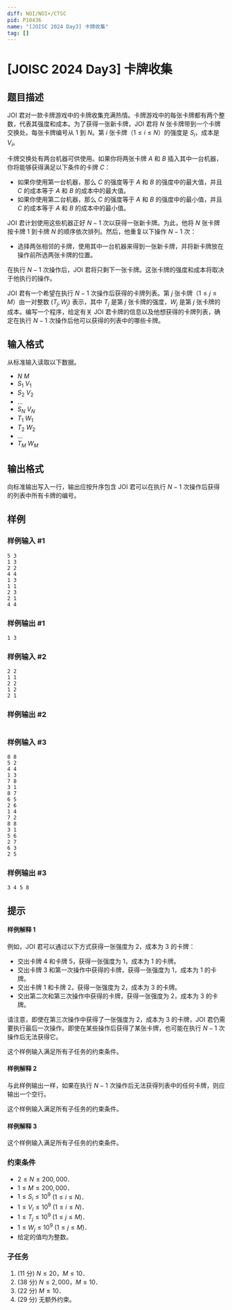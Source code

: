 ```yaml
---
diff: NOI/NOI+/CTSC
pid: P10436
name: "[JOISC 2024 Day3] 卡牌收集"
tag: []
---
```

# [JOISC 2024 Day3] 卡牌收集
## 题目描述

JOI 君对一款卡牌游戏中的卡牌收集充满热情。卡牌游戏中的每张卡牌都有两个整数，代表其强度和成本。为了获得一张新卡牌，JOI 君将 $N$ 张卡牌带到一个卡牌交换处。每张卡牌编号从 $1$ 到 $N$。第 $i$ 张卡牌（$1 \leq i \leq N$）的强度是 $S_i$，成本是 $V_i$。

卡牌交换处有两台机器可供使用。如果你将两张卡牌 $A$ 和 $B$ 插入其中一台机器，你将能够获得满足以下条件的卡牌 $C$：

- 如果你使用第一台机器，那么 $C$ 的强度等于 $A$ 和 $B$ 的强度中的最大值，并且 $C$ 的成本等于 $A$ 和 $B$ 的成本中的最大值。
- 如果你使用第二台机器，那么 $C$ 的强度等于 $A$ 和 $B$ 的强度中的最小值，并且 $C$ 的成本等于 $A$ 和 $B$ 的成本中的最小值。

JOI 君计划使用这些机器正好 $N - 1$ 次以获得一张新卡牌。为此，他将 $N$ 张卡牌按卡牌 $1$ 到卡牌 $N$ 的顺序依次排列。然后，他重复以下操作 $N - 1$ 次：

- 选择两张相邻的卡牌，使用其中一台机器来得到一张新卡牌，并将新卡牌放在操作前所选两张卡牌的位置。

在执行 $N-1$ 次操作后，JOI 君将只剩下一张卡牌。这张卡牌的强度和成本将取决于他执行的操作。

JOI 君有一个希望在执行 $N-1$ 次操作后获得的卡牌列表。第 $j$ 张卡牌（$1 \leq j \leq M$）由一对整数 $(T_j, W_j)$ 表示，其中 $T_j$ 是第 $j$ 张卡牌的强度，$W_j$ 是第 $j$ 张卡牌的成本。编写一个程序，给定有关 JOI 君卡牌的信息以及他想获得的卡牌列表，确定在执行 $N-1$ 次操作后他可以获得的列表中的哪些卡牌。

## 输入格式

从标准输入读取以下数据。

- $N$ $M$
- $S_1$ $V_1$
- $S_2$ $V_2$
- ...
- $S_N$ $V_N$
- $T_1$ $W_1$
- $T_2$ $W_2$
- ...
- $T_M$ $W_M$
## 输出格式

向标准输出写入一行，输出应按升序包含 JOI 君可以在执行 $N-1$ 次操作后获得的列表中所有卡牌的编号。

## 样例

### 样例输入 #1
```
5 3
1 3
2 2
4 4
1 3
1 1
2 3
2 1
4 4
```
### 样例输出 #1
```
1 3
```
### 样例输入 #2
```
2 2
1 1
2 2
1 2
2 1

```
### 样例输出 #2
```

```
### 样例输入 #3
```
8 8
5 2
4 4
1 3
7 8
3 1
8 7
6 5
2 6
1 4
7 2
8 8
3 1
5 6
2 7
6 3
2 5
```
### 样例输出 #3
```
3 4 5 8
```
## 提示

#### 样例解释 1

例如，JOI 君可以通过以下方式获得一张强度为 2，成本为 3 的卡牌：

- 交出卡牌 4 和卡牌 5，获得一张强度为 1，成本为 1 的卡牌。
- 交出卡牌 3 和第一次操作中获得的卡牌，获得一张强度为 1，成本为 1 的卡牌。
- 交出卡牌 1 和卡牌 2，获得一张强度为 2，成本为 3 的卡牌。
- 交出第二次和第三次操作中获得的卡牌，获得一张强度为 2，成本为 3 的卡牌。

请注意，即使在第三次操作中获得了一张强度为 2，成本为 3 的卡牌，JOI 君仍需要执行最后一次操作。即使在某些操作后获得了某张卡牌，也可能在执行 $N-1$ 次操作后无法获得它。

这个样例输入满足所有子任务的约束条件。

#### 样例解释 2

与此样例输出一样，如果在执行 $N-1$ 次操作后无法获得列表中的任何卡牌，则应输出一个空行。

这个样例输入满足所有子任务的约束条件。

#### 样例解释 3

这个样例输入满足所有子任务的约束条件。


### 约束条件

- $2 \leq N \leq 200,000$．
- $1 \leq M \leq 200,000$．
- $1 \leq S_i \leq 10^9$ ($1 \leq i \leq N$)．
- $1 \leq V_i \leq 10^9$ ($1 \leq i \leq N$)．
- $1 \leq T_j \leq 10^9$ ($1 \leq j \leq M$)．
- $1 \leq W_j \leq 10^9$ ($1 \leq j \leq M$)．
- 给定的值均为整数。

### 子任务

1. (11 分) $N \leq 20$，$M \leq 10$．
2. (38 分) $N \leq 2,000$，$M \leq 10$．
3. (22 分) $M \leq 10$．
4. (29 分) 无额外约束。
